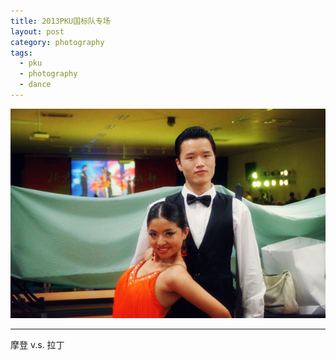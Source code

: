 ```yaml
---
title: 2013PKU国标队专场
layout: post
category: photography
tags:
  - pku
  - photography
  - dance
---
```


![Ballroom-Dance-PKU](/media/image/2013/ballroom-dance-2013.jpg)  

---

摩登 v.s. 拉丁  
